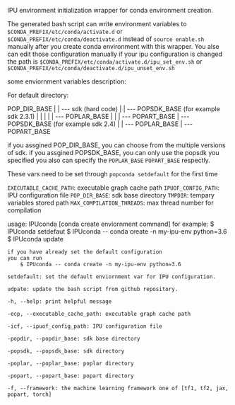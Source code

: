 
IPU environment initialization wrapper for conda environment creation.

The generated bash script can write environment variables to 
`$CONDA_PREFIX/etc/conda/activate.d` or `$CONDA_PREFIX/etc/conda/deactivate.d`
instead of `source enable.sh` manually after you create conda environment
with this wrapper. You alse can edit those configuration manually if your ipu configuration is changed
the path is `$CONDA_PREFIX/etc/conda/activate.d/ipu_set_env.sh` or
`$CONDA_PREFIX/etc/conda/deactivate.d/ipu_unset_env.sh`

some enviornment variables description:

For default directory:

POP_DIR_BASE
    |
    |
    --- sdk (hard code)
         |
         |
         --- POPSDK_BASE (for example sdk 2.3.1)
         |      |
         |      |
         |      --- POPLAR_BASE
         |      |
         |      --- POPART_BASE
         |
         --- POPSDK_BASE (for example sdk 2.4)
                |
                |
                --- POPLAR_BASE
                |
                --- POPART_BASE

if you assgined POP_DIR_BASE, you can choose from the multiple versions of sdk.
if you assgined POPSDK_BASE, you can only use the popsdk you specified
you also can specify the `POPLAR_BASE` `POPART_BASE` respectly.

These vars need to be set through `popconda setdefault` for the first time

`EXECUTABLE_CACHE_PATH`: executable graph cache path
`IPUOF_CONFIG_PATH`: IPU configuration file
`POP_DIR_BASE`: sdk base directory
`TMPDIR`: tempary variables stored path
`MAX_COMPILATION_THREADS`: max thread number for compilation

usage:
    IPUconda [conda create enviornment command]
    for example:
        $ IPUconda setdefaut
        $ IPUconda <options> -- conda create -n my-ipu-env python=3.6
        $ IPUconda update

    if you have already set the default configuration
    you can run 
        $ IPUconda -- conda create -n my-ipu-env python=3.6

    setdefault: set the default enviornment var for IPU configuration.

    udpate: update the bash script from github repository.

    -h, --help: print helpful message

    -ecp, --executable_cache_path: executable graph cache path

    -icf, --ipuof_config_path: IPU configuration file

    -popdir, --popdir_base: sdk base directory

    -popsdk, --popsdk_base: sdk directory

    -poplar, --poplar_base: poplar directory

    -popart, --popart_base: popart directory

    -f, --framework: the machine learning framework one of [tf1, tf2, jax, popart, torch]
